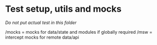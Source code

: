 # Test setup, utils and mocks

_Do not put actual test in this folder_

/mocks = mocks for data/state and modules if globally required
/msw = intercept mocks for remote data/api
